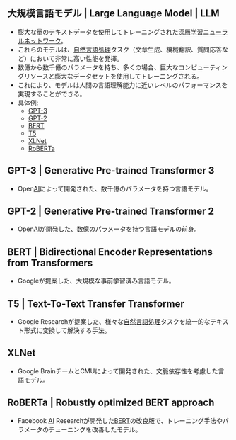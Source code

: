 <!-- 記事タイトル:用語解説集-機械学習-深層学習-LLM -->

<!-- 記事URL:https://github.com/takata150802/tech_glossary/blob/main/output/ml-dl-llm.md# -->

## 大規模言語モデル | Large Language Model | LLM<a id="5aSn6KaP5qih6KiA6Kqe44Oi44OH44OrIHwgTGFyZ2UgTGFuZ3VhZ2UgTW9kZWwgfCBMTE0="></a>

- 膨大な量のテキストデータを使用してトレーニングされた<a href="https://github.com/takata150802/tech_glossary/blob/main/output/dl-overview.md#5rex5bGk5a2m57+SIHwgRGVlcCBMZWFybmluZw==">深層学習</a><a href="https://github.com/takata150802/tech_glossary/blob/main/output/dl-overview.md#44OL44Ol44O844Op44Or44ON44OD44OI44Ov44O844KvIHwgTmV1cmFsIE5ldHdvcms=">ニューラルネットワーク</a>。
- これらのモデルは、<a href="https://github.com/takata150802/tech_glossary/blob/main/output/ml-overview.md#6Ieq54S26KiA6Kqe5Yem55CGIHwgTmF0dXJhbCBMYW5ndWFnZSBQcm9jZXNzaW5nIHwgTkxQ">自然言語処理</a>タスク（文章生成、機械翻訳、質問応答など）において非常に高い性能を発揮。
- 数億から数千億のパラメータを持ち、多くの場合、巨大なコンピューティングリソースと膨大なデータセットを使用してトレーニングされる。
- これにより、モデルは人間の言語理解能力に近いレベルのパフォーマンスを実現することができる。
- 具体例:
  - <a href="https://github.com/takata150802/tech_glossary/blob/main/output/ml-dl-llm.md#R1BULTMgfCBHZW5lcmF0aXZlIFByZS10cmFpbmVkIFRyYW5zZm9ybWVyIDM=">GPT-3</a>
  - <a href="https://github.com/takata150802/tech_glossary/blob/main/output/ml-dl-llm.md#R1BULTIgfCBHZW5lcmF0aXZlIFByZS10cmFpbmVkIFRyYW5zZm9ybWVyIDI=">GPT-2</a>
  - <a href="https://github.com/takata150802/tech_glossary/blob/main/output/ml-dl-llm.md#QkVSVCB8IEJpZGlyZWN0aW9uYWwgRW5jb2RlciBSZXByZXNlbnRhdGlvbnMgZnJvbSBUcmFuc2Zvcm1lcnM=">BERT</a>
  - <a href="https://github.com/takata150802/tech_glossary/blob/main/output/ml-dl-llm.md#VDUgfCBUZXh0LVRvLVRleHQgVHJhbnNmZXIgVHJhbnNmb3JtZXI=">T5</a>
  - <a href="https://github.com/takata150802/tech_glossary/blob/main/output/ml-dl-llm.md#WExOZXQ=">XLNet</a>
  - <a href="https://github.com/takata150802/tech_glossary/blob/main/output/ml-dl-llm.md#Um9CRVJUYSB8IFJvYnVzdGx5IG9wdGltaXplZCBCRVJUIGFwcHJvYWNo">RoBERTa</a>

## GPT-3 | Generative Pre-trained Transformer 3<a id="R1BULTMgfCBHZW5lcmF0aXZlIFByZS10cmFpbmVkIFRyYW5zZm9ybWVyIDM="></a>

- Open<a href="https://github.com/takata150802/tech_glossary/blob/main/output/ml-overview.md#5Lq65bel55+l6IO9IHwgQXJ0aWZpY2lhbCBJbnRlbGxpZ2VuY2UgfCBBSQ==">AI</a>によって開発された、数千億のパラメータを持つ言語モデル。

## GPT-2 | Generative Pre-trained Transformer 2<a id="R1BULTIgfCBHZW5lcmF0aXZlIFByZS10cmFpbmVkIFRyYW5zZm9ybWVyIDI="></a>

- Open<a href="https://github.com/takata150802/tech_glossary/blob/main/output/ml-overview.md#5Lq65bel55+l6IO9IHwgQXJ0aWZpY2lhbCBJbnRlbGxpZ2VuY2UgfCBBSQ==">AI</a>が開発した、数億のパラメータを持つ言語モデルの前身。

## BERT | Bidirectional Encoder Representations from Transformers<a id="QkVSVCB8IEJpZGlyZWN0aW9uYWwgRW5jb2RlciBSZXByZXNlbnRhdGlvbnMgZnJvbSBUcmFuc2Zvcm1lcnM="></a>

- Googleが提案した、大規模な事前学習済み言語モデル。

## T5 | Text-To-Text Transfer Transformer<a id="VDUgfCBUZXh0LVRvLVRleHQgVHJhbnNmZXIgVHJhbnNmb3JtZXI="></a>

- Google Researchが提案した、様々な<a href="https://github.com/takata150802/tech_glossary/blob/main/output/ml-overview.md#6Ieq54S26KiA6Kqe5Yem55CGIHwgTmF0dXJhbCBMYW5ndWFnZSBQcm9jZXNzaW5nIHwgTkxQ">自然言語処理</a>タスクを統一的なテキスト形式に変換して解決する手法。

## XLNet<a id="WExOZXQ="></a>

- Google BrainチームとCMUによって開発された、文脈依存性を考慮した言語モデル。

## RoBERTa | Robustly optimized BERT approach<a id="Um9CRVJUYSB8IFJvYnVzdGx5IG9wdGltaXplZCBCRVJUIGFwcHJvYWNo"></a>

- Facebook <a href="https://github.com/takata150802/tech_glossary/blob/main/output/ml-overview.md#5Lq65bel55+l6IO9IHwgQXJ0aWZpY2lhbCBJbnRlbGxpZ2VuY2UgfCBBSQ==">AI</a> Researchが開発した<a href="https://github.com/takata150802/tech_glossary/blob/main/output/ml-dl-llm.md#QkVSVCB8IEJpZGlyZWN0aW9uYWwgRW5jb2RlciBSZXByZXNlbnRhdGlvbnMgZnJvbSBUcmFuc2Zvcm1lcnM=">BERT</a>の改良版で、トレーニング手法やパラメータのチューニングを改善したモデル。
